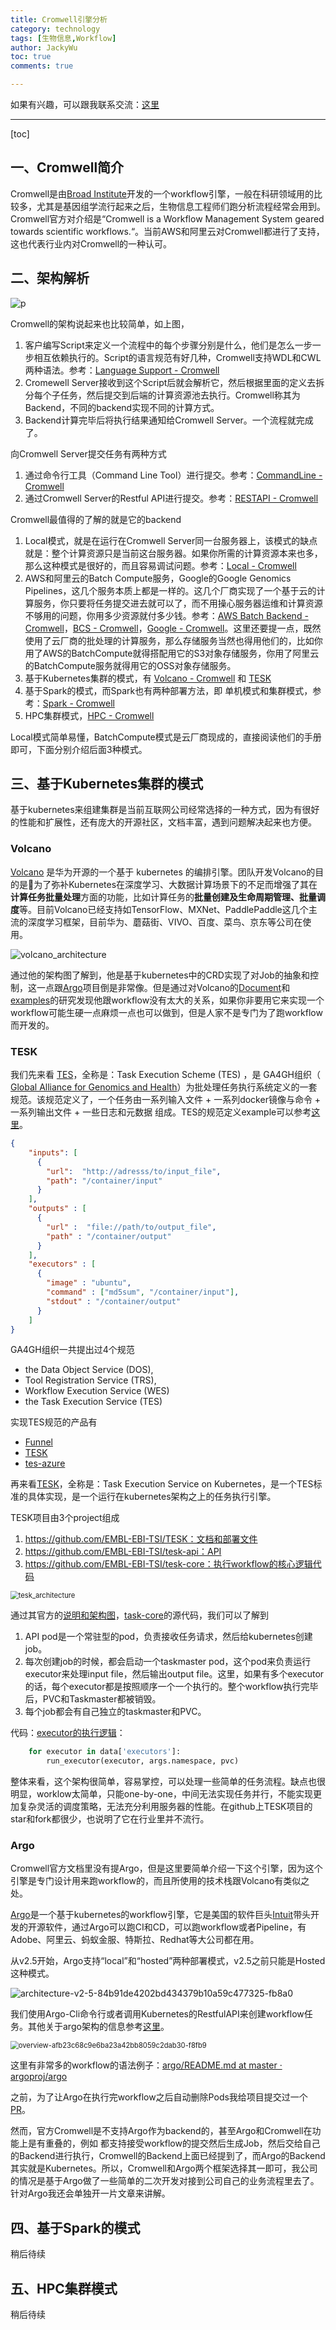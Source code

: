 ```yaml
---
title: Cromwell引擎分析
category: technology
tags: [生物信息,Workflow]
author: JackyWu
toc: true
comments: true

---
```


如果有兴趣，可以跟我联系交流：[这里](/contact/)

---

[toc]

## 一、Cromwell简介

Cromwell是由[Broad Institute](https://broadinstitute.org/)开发的一个workflow引擎，一般在科研领域用的比较多，尤其是基因组学流行起来之后，生物信息工程师们跑分析流程经常会用到。Cromwell官方对介绍是“Cromwell is a Workflow Management System geared towards scientific workflows.“。当前AWS和阿里云对Cromwell都进行了支持，这也代表行业内对Cromwell的一种认可。

## 二、架构解析

![p](/assets/images/workflow/cromwell.jpg)

Cromwell的架构说起来也比较简单，如上图，

1. 客户编写Script来定义一个流程中的每个步骤分别是什么，他们是怎么一步一步相互依赖执行的。Script的语言规范有好几种，Cromwell支持WDL和CWL两种语法。参考：[Language Support - Cromwell](https://cromwell.readthedocs.io/en/develop/LanguageSupport/)
2. Cromewell Server接收到这个Script后就会解析它，然后根据里面的定义去拆分每个子任务，然后提交到后端的计算资源池去执行。Cromwell称其为Backend，不同的backend实现不同的计算方式。
3. Backend计算完毕后将执行结果通知给Cromwell Server。一个流程就完成了。

向Cromwell Server提交任务有两种方式

1. 通过命令行工具（Command Line Tool）进行提交。参考：[CommandLine - Cromwell](https://cromwell.readthedocs.io/en/develop/CommandLine/)
2. 通过Cromwell Server的Restful API进行提交。参考：[RESTAPI - Cromwell](https://cromwell.readthedocs.io/en/develop/api/RESTAPI/)

Cromwell最值得的了解的就是它的backend

1. Local模式，就是在运行在Cromwell Server同一台服务器上，该模式的缺点就是：整个计算资源只是当前这台服务器。如果你所需的计算资源本来也多，那么这种模式是很好的，而且容易调试问题。参考：[Local - Cromwell](https://cromwell.readthedocs.io/en/develop/backends/Local/)
2. AWS和阿里云的Batch Compute服务，Google的Google Genomics Pipelines，这几个服务本质上都是一样的。这几个厂商实现了一个基于云的计算服务，你只要将任务提交进去就可以了，而不用操心服务器运维和计算资源不够用的问题，你用多少资源就付多少钱。参考：[AWS Batch Backend - Cromwell](https://cromwell.readthedocs.io/en/develop/backends/AWSBatch/)，[BCS - Cromwell](https://cromwell.readthedocs.io/en/develop/backends/BCS/)，[Google - Cromwell](https://cromwell.readthedocs.io/en/develop/backends/Google/)。这里还要提一点，既然使用了云厂商的批处理的计算服务，那么存储服务当然也得用他们的，比如你用了AWS的BatchCompute就得搭配用它的S3对象存储服务，你用了阿里云的BatchCompute服务就得用它的OSS对象存储服务。
3. 基于Kubernetes集群的模式，有 [Volcano - Cromwell](https://cromwell.readthedocs.io/en/develop/backends/Volcano/) 和 [TESK](https://github.com/EMBL-EBI-TSI/TESK)
4. 基于Spark的模式，而Spark也有两种部署方法，即 单机模式和集群模式，参考：[Spark - Cromwell](https://cromwell.readthedocs.io/en/develop/backends/Spark/)
5. HPC集群模式，[HPC - Cromwell](https://cromwell.readthedocs.io/en/develop/backends/HPC/)

Local模式简单易懂，BatchCompute模式是云厂商现成的，直接阅读他们的手册即可，下面分别介绍后面3种模式。

## 三、基于Kubernetes集群的模式

基于kubernetes来组建集群是当前互联网公司经常选择的一种方式，因为有很好的性能和扩展性，还有庞大的开源社区，文档丰富，遇到问题解决起来也方便。

### Volcano

[Volcano](https://github.com/volcano-sh/volcano/) 是华为开源的一个基于 kubernetes 的编排引擎。团队开发Volcano的目的是为了弥补Kubernetes在深度学习、大数据计算场景下的不足而增强了其在**计算任务批量处理**方面的功能，比如计算任务的**批量创建及生命周期管理、批量调度**等。目前Volcano已经支持如TensorFlow、MXNet、PaddlePaddle这几个主流的深度学习框架，目前华为、蘑菇街、VIVO、百度、菜鸟、京东等公司在使用。

![volcano_architecture](/assets/images/workflow/volcano_architecture.png)

通过他的架构图了解到，他是基于kubernetes中的CRD实现了对Job的抽象和控制，这一点跟[Argo](https://github.com/argoproj/argo)项目倒是非常像。但是通过对Volcano的[Document](https://volcano.sh/docs/)和[examples](https://github.com/argoproj/argo/tree/master/examples)的研究发现他跟workflow没有太大的关系，如果你非要用它来实现一个workflow可能生硬一点麻烦一点也可以做到，但是人家不是专门为了跑workflow而开发的。

### TESK

我们先来看 [TES](https://github.com/ga4gh/task-execution-schemas)，全称是：Task Execution Scheme (TES) ，是 GA4GH组织（ [Global Alliance for Genomics and Health](http://genomicsandhealth.org/)）为批处理任务执行系统定义的一套规范。该规范定义了，一个任务由一系列输入文件 + 一系列docker镜像与命令 + 一系列输出文件 + 一些日志和元数据 组成。TES的规范定义example可以参考[这里](https://github.com/ga4gh/task-execution-schemas)。

```json
{
    "inputs": [
      {
        "url":  "http://adresss/to/input_file",
        "path": "/container/input"
      }
    ],
    "outputs" : [
      {
        "url" :  "file://path/to/output_file",
        "path" : "/container/output"
      }
    ],
    "executors" : [
      {
        "image" : "ubuntu",
        "command" : ["md5sum", "/container/input"],
        "stdout" : "/container/output"
      }
    ]
}
```

GA4GH组织一共提出过4个规范

- the Data Object Service (DOS), 
- Tool Registration Service (TRS), 
- Workflow Execution Service (WES) 
- the Task Execution Service (TES)

实现TES规范的产品有

- [Funnel](https://ohsu-comp-bio.github.io/funnel/)
- [TESK](https://github.com/EMBL-EBI-TSI/TESK)
- [tes-azure](https://github.com/microsoft/tes-azure)

再来看[TESK](https://github.com/EMBL-EBI-TSI/TESK)，全称是：Task Execution Service on Kubernetes，是一个TES标准的具体实现，是一个运行在kubernetes架构之上的任务执行引擎。

TESK项目由3个project组成

1. https://github.com/EMBL-EBI-TSI/TESK：文档和部署文件
2. https://github.com/EMBL-EBI-TSI/tesk-api：API
3. https://github.com/EMBL-EBI-TSI/tesk-core：执行workflow的核心逻辑代码



<img src="/assets/images/workflow/tesk-architecture.png" alt="tesk_architecture" style="zoom:80%;" />

通过其官方的[说明和架构图](https://github.com/EMBL-EBI-TSI/TESK)，[task-core](https://github.com/EMBL-EBI-TSI/tesk-core/tree/master/src/tesk_core)的源代码，我们可以了解到

1. API pod是一个常驻型的pod，负责接收任务请求，然后给kubernetes创建job。
2. 每次创建job的时候，都会启动一个taskmaster pod，这个pod来负责运行executor来处理input file，然后输出output file。这里，如果有多个executor的话，每个executor都是按照顺序一个一个执行的。整个workflow执行完毕后，PVC和Taskmaster都被销毁。
3. 每个job都会有自己独立的taskmaster和PVC。

代码：[executor的执行逻辑](https://github.com/EMBL-EBI-TSI/tesk-core/blob/20d8be87601a5367284e9f00de96962c7e88a4b8/src/tesk_core/taskmaster.py#L141)：

```python
    for executor in data['executors']:
        run_executor(executor, args.namespace, pvc)
```

整体来看，这个架构很简单，容易掌控，可以处理一些简单的任务流程。缺点也很明显，worklow太简单，只能one-by-one，中间无法实现任务并行，不能实现更加复杂灵活的调度策略，无法充分利用服务器的性能。在github上TESK项目的star和fork都很少，也说明了它在行业里并不流行。

### Argo

Cromwell官方文档里没有提Argo，但是这里要简单介绍一下这个引擎，因为这个引擎是专门设计用来跑workflow的，而且所使用的技术栈跟Volcano有类似之处。

[Argo](https://github.com/argoproj/argo)是一个基于kubernetes的workflow引擎，它是美国的软件巨头[Intuit](https://sbconnect.intuit.com/smallbusiness/?cid=ppc_G_e_US_.SBG_US_GGL_Brand_Top+Terms_Exact_Search_Desktop._intuit_txt&gclid=Cj0KCQjwmpb0BRCBARIsAG7y4zZ7X3mAET94pipIjjNnoq2TaEzLinUW4cAaEUHHqVIHyWZ7twx_kWEaAi9bEALw_wcB&gclsrc=aw.ds)带头开发的开源软件，通过Argo可以跑CI和CD，可以跑workflow或者Pipeline，有Adobe、阿里云、蚂蚁金服、特斯拉、Redhat等大公司都在用。

从v2.5开始，Argo支持“local”和“hosted”两种部署模式，v2.5之前只能是Hosted这种模式。

![architecture-v2-5-84b91de4202bd434379b10a59c477325-fb8a0](/assets/images/workflow/argo-architecture-v2-5.png)

我们使用Argo-Cli命令行或者调用Kubernetes的RestfulAPI来创建workflow任务。其他关于argo架构的信息参考[这里](https://argoproj.github.io/docs/argo/architecture.html)。

<img src="/assets/images/workflow/argo-workflow-overview.jpeg" alt="overview-afb23c68c9e6ba23a42bb8059c2dab30-f8fb9" style="zoom:80%;" />

这里有非常多的workflow的语法例子：[argo/README.md at master · argoproj/argo](https://github.com/argoproj/argo/blob/master/examples/README.md)

之前，为了让Argo在执行完workflow之后自动删除Pods我给项目提交过一个[PR](http://jackywu.site/technology/argo-contribution/)。

然而，官方Cromwell是不支持Argo作为backend的，甚至Argo和Cromwell在功能上是有重叠的，例如 都支持接受workflow的提交然后生成Job，然后交给自己的Backend进行执行，Cromwell的Backend上面已经提到了，而Argo的Backend其实就是Kubernetes。所以，Cromwell和Argo两个框架选择其一即可，我公司的情况是基于Argo做了一些简单的二次开发对接到公司自己的业务流程里去了。针对Argo我还会单独开一片文章来讲解。

## 四、基于Spark的模式

稍后待续

## 五、HPC集群模式

稍后待续



